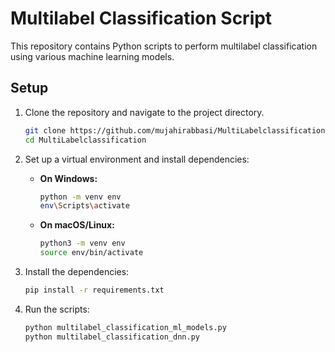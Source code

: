 # Multilabel Classification Script

This repository contains Python scripts to perform multilabel classification using various machine learning models.

## Setup

1. Clone the repository and navigate to the project directory.
   ```bash
   git clone https://github.com/mujahirabbasi/MultiLabelclassification.git
   cd MultiLabelclassification
   ```

2. Set up a virtual environment and install dependencies:

   - **On Windows:**
     ```bash
     python -m venv env
     env\Scripts\activate
     ```

   - **On macOS/Linux:**
     ```bash
     python3 -m venv env
     source env/bin/activate
     ```

3. Install the dependencies:
   ```bash
   pip install -r requirements.txt
   ```

4. Run the scripts:
   ```bash
   python multilabel_classification_ml_models.py
   python multilabel_classification_dnn.py
   ```

